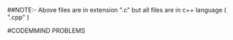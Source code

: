 ##NOTE:- Above files are in extension ".c" but all files are in c++ language ( ".cpp" )

#CODEMMIND PROBLEMS
